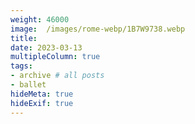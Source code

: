 ```yaml
---
weight: 46000
image:  /images/rome-webp/1B7W9738.webp
title:
date: 2023-03-13
multipleColumn: true
tags:
- archive # all posts
- ballet
hideMeta: true
hideExif: true
---
```



